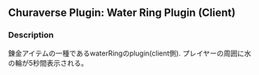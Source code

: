## Churaverse Plugin: Water Ring Plugin (Client)

### Description

錬金アイテムの一種であるwaterRingのplugin(client側).
プレイヤーの周囲に水の輪が5秒間表示される。
